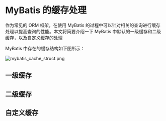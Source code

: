 # MyBatis 的缓存处理

作为常见的 ORM 框架，在使用 MyBatis 的过程中可以针对相关的查询进行缓存处理以提高查询的性能。本文将简要介绍一下 MyBatis 中默认的一级缓存和二级缓存，以及自定义缓存的处理

MyBatis 中存在的缓存结构如下图所示：

![mybatis_cache_struct.png](https://s2.loli.net/2022/09/19/IHGA5zDodpu6itQ.png)

## 一级缓存

## 二级缓存

## 自定义缓存